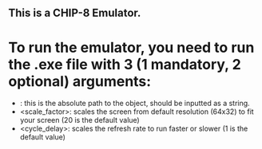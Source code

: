 ## This is a CHIP-8 Emulator.

# To run the emulator, you need to run the .exe file with 3 (1 mandatory, 2 optional) arguments:

- <path>: this is the absolute path to the object, should be inputted as a string.
- <scale_factor>: scales the screen from default resolution (64x32) to fit your screen (20 is the default value)
- <cycle_delay>: scales the refresh rate to run faster or slower (1 is the default value)
